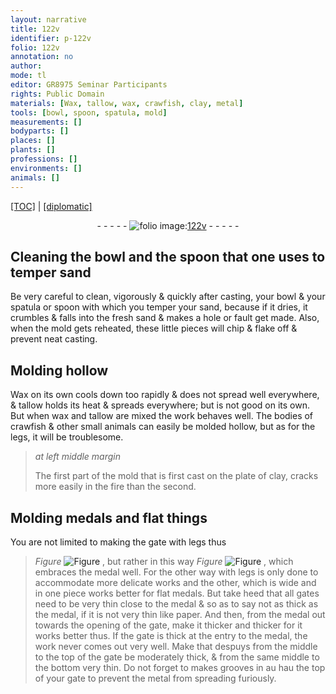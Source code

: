 ```yaml
---
layout: narrative
title: 122v
identifier: p-122v
folio: 122v
annotation: no
author:
mode: tl
editor: GR8975 Seminar Participants
rights: Public Domain
materials: [Wax, tallow, wax, crawfish, clay, metal]
tools: [bowl, spoon, spatula, mold]
measurements: []
bodyparts: []
places: []
plants: []
professions: []
environments: []
animals: []
---
```


<p><a href="{{ site.baseurl }}/translation/" target="_blank">[TOC]</a> | <a href="{{ site.baseurl }}/texts/p-122v_tc/">[diplomatic]</a></p><div class="folio" align="center">- - - - - <a href="http://gallica.bnf.fr/ark:/12148/btv1b10500001g/f250.item.r=" target="_blank"><img src="https://cu-mkp.github.io/2017-workshop-edition/assets/photo-icon.png" alt="folio image: " style="display:inline-block; margin-bottom:-3px;"/>122v</a> - - - - - </div>  
  

## Cleaning the <span class="tl">bowl</span> and the <span class="tl">spoon</span> that one uses to temper sand

 
Be very careful to clean, vigorously & quickly after casting, your <span class="tl">bowl</span> & your <span class="tl">spatula</span> or <span class="tl">spoon</span> with which you temper your sand, because if it dries, it crumbles & falls into the fresh sand & makes a hole or fault get made. Also, when the <span class="tl">mold</span> gets reheated, these little pieces will chip & flake off & prevent neat casting. 

 
  

## Molding hollow

 
<span class="m">Wax</span> on its own cools down too rapidly & does not spread well everywhere, & <span class="m">tallow</span> holds its heat & spreads everywhere; but is not good on its own. But when <span class="m">wax</span> and <span class="m">tallow</span> are mixed the work behaves well. The bodies of <span class="m">crawfish</span> & other small animals can easily be molded hollow, but as for the legs, it will be troublesome.
 
> *at left middle margin*
> 
> 
>   The first part of the <span class="tl">mold</span> that is first cast on the plate of <span class="m">clay</span>, cracks more easily in the fire than the second.
 
 
  

## Molding medals and flat things

 
You are not limited to making the gate with legs thus 
> *Figure*
> <a href="https://drive.google.com/open?id=0B9-oNrvWdlO5aTlRdkx2eVdtZXM" target="_blank"><img src="https://cu-mkp.github.io/GR8975-edition/assets/photo-icon.png" alt="Figure" style="display:inline-block; margin-bottom:-3px;"/></a>
 , but rather in this way 
> *Figure*
> <a href="https://drive.google.com/open?id=0B9-oNrvWdlO5WFBpaEV5Ti1hRUU" target="_blank"><img src="https://cu-mkp.github.io/GR8975-edition/assets/photo-icon.png" alt="Figure" style="display:inline-block; margin-bottom:-3px;"/></a>
 , which embraces the medal well. For the other way with legs is only done to accommodate more delicate works and the other, which is wide and in one piece works better for flat medals. But take heed that all gates need to be very thin close to the medal & so as to say not as thick as the medal, if it is not very thin like paper. And then, from the medal out towards the opening of the gate, make it thicker and thicker for it works better thus. If the gate is thick at the entry to the medal, the work never comes out very well. Make that <span class="del">despuys</span> from the middle to the top of the gate be moderately thick, & from the same middle to the bottom very thin. Do not forget to makes grooves in <span class="del">au hau</span> the top of your gate to prevent the <span class="m">metal</span> from spreading furiously.
 
